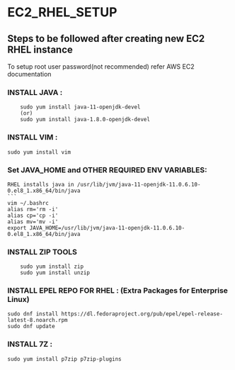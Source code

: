 # EC2_RHEL_SETUP
## Steps to be followed after creating new EC2 RHEL instance

To setup root user password(not recommended) refer AWS EC2 documentation 

### INSTALL JAVA : 
```
    sudo yum install java-11-openjdk-devel  
    (or)  
    sudo yum install java-1.8.0-openjdk-devel  
```

### INSTALL VIM :  
  `sudo yum install vim  `
  
### Set JAVA_HOME and OTHER REQUIRED ENV VARIABLES:  
    RHEL installs java in /usr/lib/jvm/java-11-openjdk-11.0.6.10-0.el8_1.x86_64/bin/java  
    ```
    vim ~/.bashrc  
    alias rm='rm -i'  
    alias cp='cp -i'  
    alias mv='mv -i'  
    export JAVA_HOME=/usr/lib/jvm/java-11-openjdk-11.0.6.10-0.el8_1.x86_64/bin/java  
  
   
### INSTALL ZIP TOOLS
```
    sudo yum install zip  
    sudo yum install unzip  
```

### INSTALL EPEL REPO FOR RHEL : (Extra Packages for Enterprise Linux)  

```
sudo dnf install https://dl.fedoraproject.org/pub/epel/epel-release-latest-8.noarch.rpm  
sudo dnf update  
```
### INSTALL 7Z :  
```
sudo yum install p7zip p7zip-plugins
```
